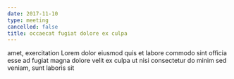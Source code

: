 ```yaml
---
date: 2017-11-10
type: meeting
cancelled: false
title: occaecat fugiat dolore ex culpa
---
```

amet, exercitation Lorem dolor eiusmod quis et labore commodo sint officia esse ad fugiat magna dolore velit ex culpa ut nisi consectetur do minim sed veniam, sunt laboris sit